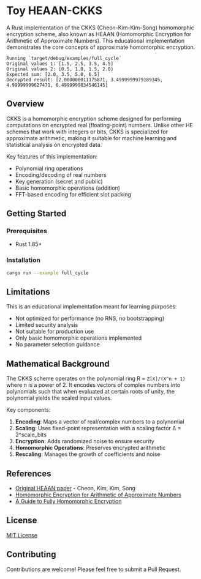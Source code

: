 # Toy HEAAN-CKKS

A Rust implementation of the CKKS (Cheon-Kim-Kim-Song) homomorphic encryption
scheme, also known as HEAAN (Homomorphic Encryption for Arithmetic of Approximate
Numbers). This educational implementation demonstrates the core concepts of
approximate homomorphic encryption.

```text
Running `target/debug/examples/full_cycle`
Original values 1: [1.5, 2.5, 3.5, 4.5]
Original values 2: [0.5, 1.0, 1.5, 2.0]
Expected sum: [2.0, 3.5, 5.0, 6.5]
Decrypted result: [2.000000011175871, 3.4999999979189345, 4.99999999627471, 6.4999999834546145]
```

## Overview

CKKS is a homomorphic encryption scheme designed for performing computations
on encrypted real (floating-point) numbers. Unlike other HE schemes that work
with integers or bits, CKKS is specialized for approximate arithmetic, making it
suitable for machine learning and statistical analysis on encrypted data.

Key features of this implementation:
- Polynomial ring operations
- Encoding/decoding of real numbers
- Key generation (secret and public)
- Basic homomorphic operations (addition)
- FFT-based encoding for efficient slot packing

## Getting Started

### Prerequisites

- Rust 1.85+

### Installation

```bash
cargo run --example full_cycle 
```

## Limitations

This is an educational implementation meant for learning purposes:

- Not optimized for performance (no RNS, no bootstrapping)
- Limited security analysis
- Not suitable for production use
- Only basic homomorphic operations implemented
- No parameter selection guidance

## Mathematical Background

The CKKS scheme operates on the polynomial ring R = `Z[X]/(X^n + 1)` where n is
a power of 2. It encodes vectors of complex numbers into polynomials such that
when evaluated at certain roots of unity, the polynomial yields the scaled input
values.

Key components:
1. **Encoding**: Maps a vector of real/complex numbers to a polynomial
2. **Scaling**: Uses fixed-point representation with a scaling factor Δ = 2^scale_bits
3. **Encryption**: Adds randomized noise to ensure security
4. **Homomorphic Operations**: Preserves encrypted arithmetic
5. **Rescaling**: Manages the growth of coefficients and noise

## References

- [Original HEAAN paper](https://eprint.iacr.org/2016/421.pdf) - Cheon, Kim, Kim, Song
- [Homomorphic Encryption for Arithmetic of Approximate Numbers](https://link.springer.com/chapter/10.1007/978-3-319-70694-8_15)
- [A Guide to Fully Homomorphic Encryption](https://eprint.iacr.org/2015/1192.pdf)

## License

[MIT License](LICENSE)

## Contributing

Contributions are welcome! Please feel free to submit a Pull Request.
